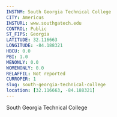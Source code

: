 ```yaml
---
INSTNM: South Georgia Technical College
CITY: Americus
INSTURL: www.southgatech.edu
CONTROL: Public
ST_FIPS: Georgia
LATITUDE: 32.116663
LONGITUDE: -84.188321
HBCU: 0.0
PBI: 1.0
MENONLY: 0.0
WOMENONLY: 0.0
RELAFFIL: Not reported
CURROPER: 1
slug: south-georgia-technical-college
location: [32.116663, -84.188321]
---
```

South Georgia Technical College